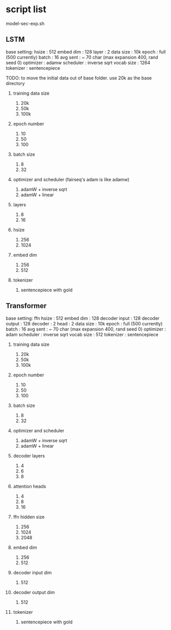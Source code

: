 # script list

model-sec-exp.sh

## LSTM

base setting:
    hsize           : 512
    embed dim       : 128
    layer           : 2
    data size       : 10k
    epoch           : full (500 currently)
    batch           : 16
    avg sent        : ~ 70 char (max expansion 400, rand seed 0)
    optimizer       : adamw
    scheduler       : inverse sqrt
    vocab size      : 1264
    tokenizer       : sentencepiece

TODO: to move the initial data out of base folder. use 20k as the base directory



1. training data size
    1. 20k
    2. 50k
    3. 100k

2. epoch number
    1. 10
    2. 50
    3. 100

3. batch size
    1. 8
    2. 32

4. optimizer and scheduler (fairseq's adam is like adamw)
    1. adamW + inverse sqrt
    2. adamW + linear

5. layers
    1. 8
    2. 16

6. hsize
    1. 256
    2. 1024

7. embed dim
    1. 256
    2. 512

8. tokenizer
    1. sentencepiece with gold


## Transformer

base setting:
    ffn hsize       : 512
    embed dim       : 128
    decoder input   : 128
    decoder output  : 128
    decoder         : 2
    head            : 2
    data size       : 10k
    epoch           : full (500 currently)
    batch           : 16
    avg sent        : ~ 70 char (max expansion 400, rand seed 0)
    optimizer       : adam
    scheduler       : inverse sqrt
    vocab size      : 512
    tokenizer       : sentencepiece

1. training data size
    1. 20k
    2. 50k
    3. 100k

2. epoch number
    1. 10
    2. 50
    3. 100

3. batch size
    1. 8
    2. 32

4. optimizer and scheduler
    1. adamW + inverse sqrt
    2. adamW + linear

5. decoder layers
    1. 4
    2. 6
    3. 8

6. attention heads
    1. 4
    2. 8
    3. 16

7. ffn hidden size
    1. 256
    2. 1024
    3. 2048

8. embed dim
    1. 256
    2. 512

9. decoder input dim
    1. 512

10. decoder output dim
    1. 512

11. tokenizer
    1. sentencepiece with gold
